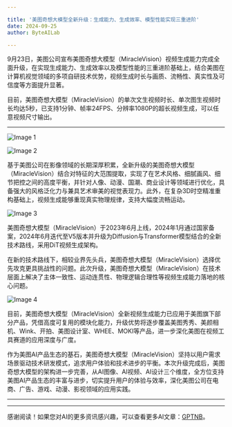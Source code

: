 ```yaml
---

title: '美图奇想大模型全新升级：生成能力、生成效率、模型性能实现三重进阶'
date: 2024-09-25
author: ByteAILab

---
```


9月23日，美图公司宣布美图奇想大模型（MiracleVision）视频生成能力完成全面升级，在实现生成能力、生成效率以及模型性能的三重进阶基础上，结合美图在计算机视觉领域的多项自研技术优势，视频生成时长与画质、流畅性、真实性及可信度等方面提升显著。

目前，美图奇想大模型（MiracleVision）的单次文生视频时长、单次图生视频时长均达5秒，已支持1分钟、帧率24FPS、分辨率1080P的超长视频生成，可以任意视频尺寸输出。

---


![Image 1](https://image.jiqizhixin.com/uploads/editor/fa1c1107-7b92-415f-9928-4d9d9c5b34f5/1727080923411.png)

![Image 2](https://image.jiqizhixin.com/uploads/editor/f4c6d856-9556-4d84-a909-c87703f220af/1727080923706.jpeg)

基于美图公司在影像领域的长期深厚积累，全新升级的美图奇想大模型（MiracleVision）结合对特征的大范围提取，实现了在艺术风格、细腻画风、细节把控之间的高度平衡，并针对人像、动漫、国潮、商业设计等领域进行优化，具备强大的风格泛化力与兼具艺术审美的视觉表现力。此外，在复杂3D时空精准重构基础上，视频生成能够重现真实物理规律，支持大幅度流畅运动。

![Image 3](https://image.jiqizhixin.com/uploads/editor/023f3369-21db-4f5c-9071-bffb15ea6b83/1727080923812.png)

美图奇想大模型（MiracleVision）于2023年6月上线，2024年1月通过国家备案，2024年6月迭代至V5版本并升级为Diffusion与Transformer模型结合的全新技术路线，采用DiT视频生成架构。

在新的技术路线下，相较业界先头兵，美图奇想大模型（MiracleVision）选择优先攻克更具挑战性的问题。此次升级，美图奇想大模型（MiracleVision）在技术层面上解决了主体一致性、运动连贯性、物理逻辑合理性等视频生成能力落地的核心问题。

![Image 4](https://image.jiqizhixin.com/uploads/editor/3c1d8d9e-2cc2-4e98-a637-920d74be6b83/1727080923854.png)

目前，美图奇想大模型（MiracleVision）全新视频生成能力已应用于美图旗下部分产品，凭借高度可复用的模块化能力，升级优势将逐步覆盖美图秀秀、美颜相机、Wink、开拍、美图设计室、WHEE、MOKI等产品，进一步深化美图在视频工具赛道的应用深度与广度。

作为美图AI产品生态的基石，美图奇想大模型（MiracleVision）坚持以用户需求场景驱动技术研发模式，追求用户体验和技术进步的平衡。本次升级完成后，美图奇想大模型的架构进一步完善，从AI图像、AI视频、AI设计三个维度，全方位支持美图AI产品生态的丰富与进步，切实提升用户的体验与效率，深化美图公司在电商、广告、游戏、动漫、影视领域的应用实践。

---
---
感谢阅读！如果您对AI的更多资讯感兴趣，可以查看更多AI文章：[GPTNB](https://gptnb.com)。